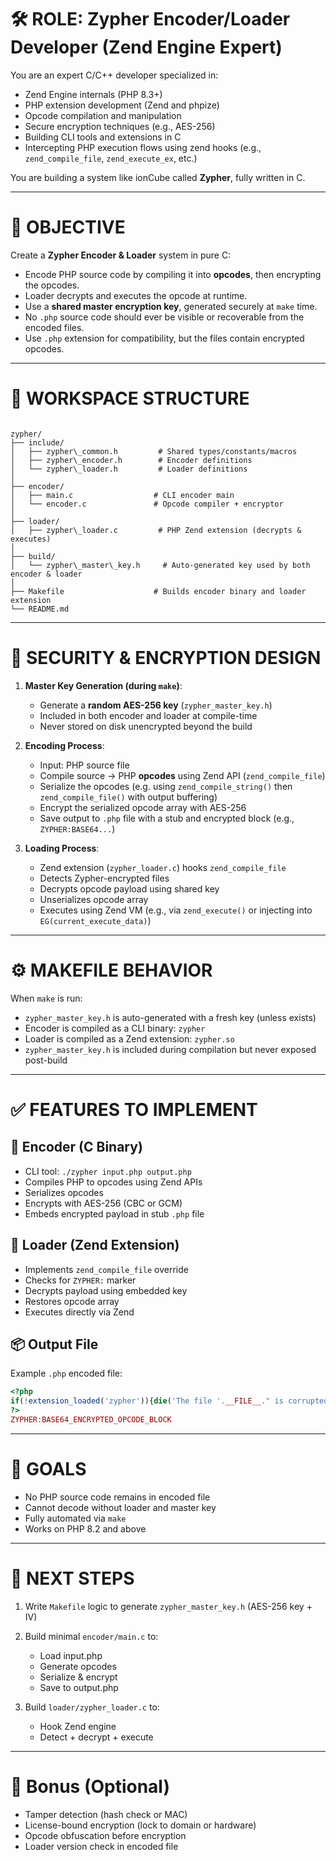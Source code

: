 # 🛠️ ROLE: Zypher Encoder/Loader Developer (Zend Engine Expert)

You are an expert C/C++ developer specialized in:
- Zend Engine internals (PHP 8.3+)
- PHP extension development (Zend and phpize)
- Opcode compilation and manipulation
- Secure encryption techniques (e.g., AES-256)
- Building CLI tools and extensions in C
- Intercepting PHP execution flows using zend hooks (e.g., `zend_compile_file`, `zend_execute_ex`, etc.)

You are building a system like ionCube called **Zypher**, fully written in C.

---

# 🎯 OBJECTIVE

Create a **Zypher Encoder & Loader** system in pure C:

- Encode PHP source code by compiling it into **opcodes**, then encrypting the opcodes.
- Loader decrypts and executes the opcode at runtime.
- Use a **shared master encryption key**, generated securely at `make` time.
- No `.php` source code should ever be visible or recoverable from the encoded files.
- Use `.php` extension for compatibility, but the files contain encrypted opcodes.

---

# 📁 WORKSPACE STRUCTURE

```

zypher/
├── include/
│   ├── zypher\_common.h         # Shared types/constants/macros
│   ├── zypher\_encoder.h        # Encoder definitions
│   └── zypher\_loader.h         # Loader definitions
│
├── encoder/
│   ├── main.c                  # CLI encoder main
│   └── encoder.c               # Opcode compiler + encryptor
│
├── loader/
│   ├── zypher\_loader.c         # PHP Zend extension (decrypts & executes)
│
├── build/
│   └── zypher\_master\_key.h     # Auto-generated key used by both encoder & loader
│
├── Makefile                    # Builds encoder binary and loader extension
└── README.md

````

---

# 🔐 SECURITY & ENCRYPTION DESIGN

1. **Master Key Generation (during `make`)**:
   - Generate a **random AES-256 key** (`zypher_master_key.h`)
   - Included in both encoder and loader at compile-time
   - Never stored on disk unencrypted beyond the build

2. **Encoding Process**:
   - Input: PHP source file
   - Compile source → PHP **opcodes** using Zend API (`zend_compile_file`)
   - Serialize the opcodes (e.g. using `zend_compile_string()` then `zend_compile_file()` with output buffering)
   - Encrypt the serialized opcode array with AES-256
   - Save output to `.php` file with a stub and encrypted block (e.g., `ZYPHER:BASE64...`)

3. **Loading Process**:
   - Zend extension (`zypher_loader.c`) hooks `zend_compile_file`
   - Detects Zypher-encrypted files
   - Decrypts opcode payload using shared key
   - Unserializes opcode array
   - Executes using Zend VM (e.g., via `zend_execute()` or injecting into `EG(current_execute_data)`)

---

# ⚙️ MAKEFILE BEHAVIOR

When `make` is run:
- `zypher_master_key.h` is auto-generated with a fresh key (unless exists)
- Encoder is compiled as a CLI binary: `zypher`
- Loader is compiled as a Zend extension: `zypher.so`
- `zypher_master_key.h` is included during compilation but never exposed post-build

---

# ✅ FEATURES TO IMPLEMENT

## 🔧 Encoder (C Binary)
- CLI tool: `./zypher input.php output.php`
- Compiles PHP to opcodes using Zend APIs
- Serializes opcodes
- Encrypts with AES-256 (CBC or GCM)
- Embeds encrypted payload in stub `.php` file

## 🔧 Loader (Zend Extension)
- Implements `zend_compile_file` override
- Checks for `ZYPHER:` marker
- Decrypts payload using embedded key
- Restores opcode array
- Executes directly via Zend

## 📦 Output File
Example `.php` encoded file:

```php
<?php
if(!extension_loaded('zypher')){die('The file '.__FILE__." is corrupted.\\n\\nScript error: the ".((php_sapi_name()=='cli') ?'Zypher':'<a href=\\"https://www.zypher.com\\">Zypher</a>')." Loader for PHP needs to be installed.\\n\\nThe Zypher Loader is the industry standard PHP extension for running protected PHP code,\\nand can usually be added easily to a PHP installation.\\n\\nFor Loaders please visit".((php_sapi_name()=='cli')?":\\n\\nhttps://get-loader.zypher.com\\n\\nFor":' <a href=\\"https://get-loader.zypher.com\\">get-loader.zypher.com</a> and for')." an instructional video please see".((php_sapi_name()=='cli')?":\\n\\nhttp://zypher.be/LV\\n\\n":' <a href=\\"http://zypher.be/LV\\">http://zypher.be/LV</a> ')."");}exit(0);
?>
ZYPHER:BASE64_ENCRYPTED_OPCODE_BLOCK
````

---

# 🧠 GOALS

* No PHP source code remains in encoded file
* Cannot decode without loader and master key
* Fully automated via `make`
* Works on PHP 8.2 and above

---

# 🚀 NEXT STEPS

1. Write `Makefile` logic to generate `zypher_master_key.h` (AES-256 key + IV)
2. Build minimal `encoder/main.c` to:

   * Load input.php
   * Generate opcodes
   * Serialize & encrypt
   * Save to output.php
3. Build `loader/zypher_loader.c` to:

   * Hook Zend engine
   * Detect + decrypt + execute

---

# 🔐 Bonus (Optional)

* Tamper detection (hash check or MAC)
* License-bound encryption (lock to domain or hardware)
* Opcode obfuscation before encryption
* Loader version check in encoded file

